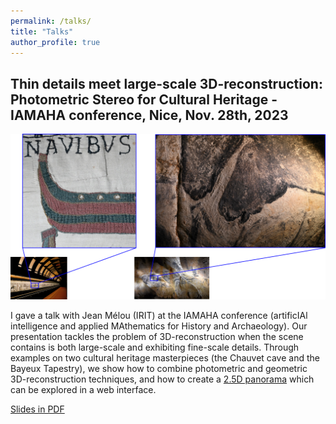 ```yaml
---
permalink: /talks/
title: "Talks"
author_profile: true
---
```

Thin details meet large-scale 3D-reconstruction: Photometric Stereo for Cultural Heritage - IAMAHA conference, Nice, Nov. 28th, 2023
------

![Zoom on the Chauvet cave and the Bayeux Tapestry](/images/zoom.png)

I gave a talk with Jean Mélou (IRIT) at the IAMAHA conference (artificIAl intelligence and applied MAthematics for History and Archaeology). Our presentation tackles the problem of 3D-reconstruction when the scene contains is both large-scale and exhibiting fine-scale details. Through examples on two cultural heritage masterpieces (the Chauvet cave and the Bayeux Tapestry), we show how to combine photometric and geometric 3D-reconstruction techniques, and how to create a [2.5D panorama](https://redonmarjorie.github.io/projects/BayeuxPanorama.html) which can be explored in a web interface. 

[Slides in PDF](https://iamaha.sciencesconf.org/)

